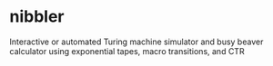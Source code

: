 # nibbler
Interactive or automated Turing machine simulator and busy beaver calculator using exponential tapes, macro transitions, and CTR
